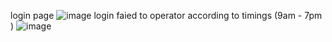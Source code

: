 login page
![image](https://github.com/shivamShankhdhar/eadhakridhnaweb/assets/39639414/34c25aa6-5236-47ae-b48b-ee5283f7fba0)
login faied to operator according to timings (9am - 7pm )
![image](https://github.com/shivamShankhdhar/eadhakridhnaweb/assets/39639414/3f3b5db8-184e-4e99-987b-df6bb6e71870)
